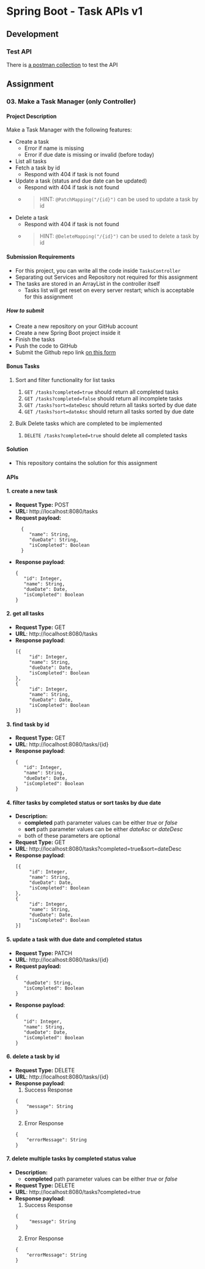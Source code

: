 # Spring Boot - Task APIs v1

## Development

### Test API

There is [a postman collection](./task_manager_apis.postman_collection.json) to test the API

## Assignment

### 03. Make a Task Manager (only  Controller)

#### Project Description

Make a Task Manager with the following features:

- Create a task
    - Error if name is missing
    - Error if due date is missing or invalid (before today)
- List all tasks
- Fetch a task by id
    - Respond with 404 if task is not found
- Update a task (status and due date can be updated)
    - Respond with 404 if task is not found
    - > HINT: `@PatchMapping("/{id}")` can be used to update a task by id
- Delete a task
    - Respond with 404 if task is not found
    - > HINT: `@DeleteMapping("/{id}")` can be used to delete a task by id

#### Submission Requirements

- For this project, you can write all the code inside `TasksController`
- Separating out Services and Repository not required for this assignment
- The tasks are stored in an ArrayList in the controller itself
    - Tasks list will get reset on every server restart; which is acceptable for this assignment

##### How to submit

- Create a new repository on your GitHub account
- Create a new Spring Boot project inside it
- Finish the tasks
- Push the code to GitHub
- Submit the Github repo link [on this form](https://docs.google.com/forms/d/e/1FAIpQLSfYBoju84gWZNybklLwrqiATCiK_GkJvNIzlk-0A1tGH1rskQ/viewform?usp=sf_link)

#### Bonus Tasks

1. Sort and filter functionality for list tasks
    1. `GET /tasks?completed=true` should return all completed tasks
    2. `GET /tasks?completed=false` should return all incomplete tasks
    3. `GET /tasks?sort=dateDesc` should return all tasks sorted by due date
    4. `GET /tasks?sort=dateAsc` should return all tasks sorted by due date

2. Bulk Delete tasks which are completed to be implemented
    1. `DELETE /tasks?completed=true` should delete all completed tasks

#### Solution
    
- This repository contains the solution for this assignment

#### APIs
#### 1. create a new task 
   - **Request Type:** POST
   - **URL:** http://localhost:8080/tasks
   - **Request payload:** 
     ```
       {
          "name": String,
          "dueDate": String,
          "isCompleted": Boolean
       }
     ```
   - **Response payload**:
       ```
       {
          "id": Integer,
          "name": String,
          "dueDate": Date,
          "isCompleted": Boolean
       }
       ```

#### 2. get all tasks
   - **Request Type:** GET
   - **URL**: http://localhost:8080/tasks
   - **Response payload**:
     ```
     [{
          "id": Integer,
          "name": String,
          "dueDate": Date,
          "isCompleted": Boolean
     },
     {
          "id": Integer,
          "name": String,
          "dueDate": Date,
          "isCompleted": Boolean
     }]
     ``` 
     
#### 3. find task by id 
   - **Request Type:** GET
   - **URL**: http://localhost:8080/tasks/{id}
   - **Response payload**:
     ```
     {
        "id": Integer,
        "name": String,
        "dueDate": Date,
        "isCompleted": Boolean
     }
     ```

#### 4. filter tasks by completed status or sort tasks by due date
   - **Description:** 
     - **completed** path parameter values can be either _true_ or _false_
     - **sort** path parameter values can be either _dateAsc_ or _dateDesc_
     - both of these parameters are optional
   - **Request Type:** GET
   - **URL**: http://localhost:8080/tasks?completed=true&sort=dateDesc
   - **Response payload**:
     ```
     [{
          "id": Integer,
          "name": String,
          "dueDate": Date,
          "isCompleted": Boolean
     },
     {
          "id": Integer,
          "name": String,
          "dueDate": Date,
          "isCompleted": Boolean
     }]
     ```

#### 5. update a task with due date and completed status
   - **Request Type:** PATCH
   - **URL**: http://localhost:8080/tasks/{id}
   - **Request payload:** 
     ```
     {       
        "dueDate": String,
        "isCompleted": Boolean
     }
     ```
   - **Response payload**:
     ```
     {
        "id": Integer,
        "name": String,
        "dueDate": Date,
        "isCompleted": Boolean
     }
     ```
     
#### 6. delete a task by id
   - **Request Type:** DELETE
   - **URL**: http://localhost:8080/tasks/{id}
   - **Response payload**:
     1. Success Response
     ```
     {
         "message": String          
     }
     ```
     2. Error Response
     ```
     {
         "errorMessage": String          
     }
     ```

#### 7. delete multiple tasks by completed status value
   - **Description:**
     - **completed** path parameter values can be either _true_ or _false_
   - **Request Type:** DELETE
   - **URL**: http://localhost:8080/tasks?completed=true
   - **Response payload**:
      1. Success Response
     ```
     {
          "message": String          
     }
     ```
      2. Error Response
     ```
     {
         "errorMessage": String          
     }
     ```
